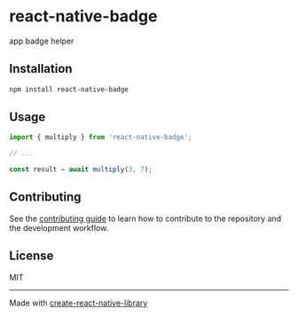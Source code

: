 # react-native-badge

app badge helper

## Installation

```sh
npm install react-native-badge
```

## Usage

```js
import { multiply } from 'react-native-badge';

// ...

const result = await multiply(3, 7);
```

## Contributing

See the [contributing guide](CONTRIBUTING.md) to learn how to contribute to the repository and the development workflow.

## License

MIT

---

Made with [create-react-native-library](https://github.com/callstack/react-native-builder-bob)
